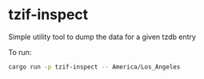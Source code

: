 # tzif-inspect

Simple utility tool to dump the data for a given tzdb entry

To run:

```sh
cargo run -p tzif-inspect -- America/Los_Angeles
```
